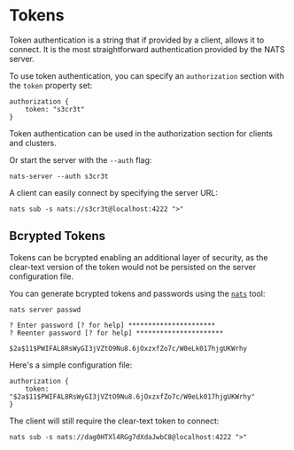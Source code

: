 # Tokens

Token authentication is a string that if provided by a client, allows it to connect. It is the most straightforward authentication provided by the NATS server.

To use token authentication, you can specify an `authorization` section with the `token` property set:

```text
authorization {
    token: "s3cr3t"
}
```

Token authentication can be used in the authorization section for clients and clusters.

Or start the server with the `--auth` flag:

```shell
nats-server --auth s3cr3t
```

A client can easily connect by specifying the server URL:

```shell
nats sub -s nats://s3cr3t@localhost:4222 ">"
```

## Bcrypted Tokens

Tokens can be bcrypted enabling an additional layer of security, as the clear-text version of the token would not be persisted on the server configuration file.

You can generate bcrypted tokens and passwords using the [`nats`](../../../../using-nats/nats-tools/nats_cli/) tool:

```shell
nats server passwd
```
```text
? Enter password [? for help] **********************
? Reenter password [? for help] **********************

$2a$11$PWIFAL8RsWyGI3jVZtO9Nu8.6jOxzxfZo7c/W0eLk017hjgUKWrhy
```

Here's a simple configuration file:

```text
authorization {
    token: "$2a$11$PWIFAL8RsWyGI3jVZtO9Nu8.6jOxzxfZo7c/W0eLk017hjgUKWrhy"
}
```

The client will still require the clear-text token to connect:

```shell
nats sub -s nats://dag0HTXl4RGg7dXdaJwbC8@localhost:4222 ">"
```


